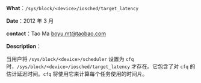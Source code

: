 **What**：`/sys/block/<device>/iosched/target_latency`

**Date**：2012 年 3 月

**contact**：Tao Ma <boyu.mt@taobao.com>

**Description**：

当用户将 `/sys/block/<device>/scheduler` 设置为 `cfq` 时，`/sys/block/<device>/iosched/target_latency` 才存在。它包含了对 `cfq` 的估计延迟时间。`cfq` 将使用它来计算每个任务使用的时间片。 